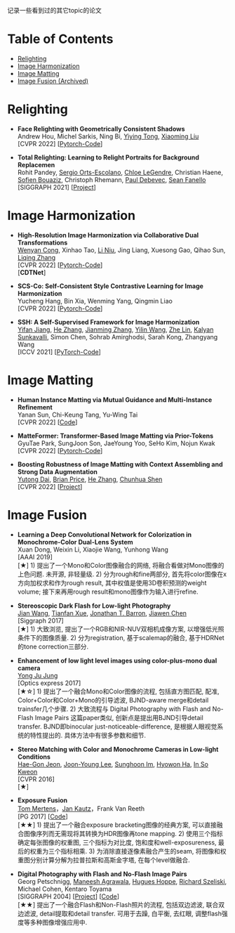 记录一些看到过的其它topic的论文

# Table of Contents
- [Relighting](#relighting)
- [Image Harmonization](#image-harmonization)
- [Image Matting](#image-matting)
- [Image Fusion (Archived)](#image-fusion)


# Relighting
- **Face Relighting with Geometrically Consistent Shadows** <Br>
Andrew Hou, Michel Sarkis, Ning Bi, [Yiying Tong](http://www.cse.msu.edu/~ytong/), [Xiaoming Liu](http://cvlab.cse.msu.edu/) <Br>
[CVPR 2022] [[Pytorch-Code](https://github.com/andrewhou1/GeomConsistentFR)]   <Br>

- **Total Relighting: Learning to Relight Portraits for Background Replacemen** <Br>
Rohit Pandey, [Sergio Orts-Escolano](https://www.dtic.ua.es/~sorts/), [Chloe LeGendre](http://www.chloelegendre.com/), Christian Haene, [Sofien Bouaziz](http://sofienbouaziz.com/), Christoph Rhemann, [Paul Debevec](http://www.pauldebevec.com/), [Sean Fanello](https://www.seanfanello.it/) <Br>
[SIGGRAPH 2021] [[Project](https://augmentedperception.github.io/total_relighting/)]   <Br>



# Image Harmonization
- **High-Resolution Image Harmonization via Collaborative Dual Transformations** <Br>
[Wenyan Cong](https://wenyancong.com/), Xinhao Tao, [Li Niu](https://bcmi.sjtu.edu.cn/home/niuli/), Jing Liang, Xuesong Gao, Qihao Sun, [Liqing Zhang](https://bcmi.sjtu.edu.cn/~zhangliqing/) <Br>
[CVPR 2022] [[Pytorch-Code](https://github.com/bcmi/CDTNet-High-Resolution-Image-Harmonization)]   <Br>
[**CDTNet**]

- **SCS-Co: Self-Consistent Style Contrastive Learning for Image Harmonization** <Br>
Yucheng Hang, Bin Xia, Wenming Yang, Qingmin Liao <Br>
[CVPR 2022] [[Pytorch-Code](https://github.com/YCHang686/SCS-Co-CVPR2022)]   <Br>

- **SSH: A Self-Supervised Framework for Image Harmonization** <Br>
[Yifan Jiang](http://yifanjiang.net/), [He Zhang](https://sites.google.com/site/hezhangsprinter), [Jianming Zhang](https://jimmie33.github.io/), [Yilin Wang](http://yilinwang.org/), [Zhe Lin](https://sites.google.com/site/zhelin625/), [Kalyan Sunkavalli](http://www.kalyans.org/), Simon Chen, Sohrab Amirghodsi, Sarah Kong, Zhangyang Wang <Br>
[ICCV 2021] [[PyTorch-Code](https://github.com/VITA-Group/SSHarmonization)]   <Br>



# Image Matting
- **Human Instance Matting via Mutual Guidance and Multi-Instance Refinement** <Br>
Yanan Sun, Chi-Keung Tang, Yu-Wing Tai <Br>
[CVPR 2022] [[Code](https://github.com/nowsyn/InstMatt)]   <Br>

- **MatteFormer: Transformer-Based Image Matting via Prior-Tokens** <Br>
GyuTae Park, SungJoon Son, JaeYoung Yoo, SeHo Kim, Nojun Kwak <Br>
[CVPR 2022] [[Pytorch-Code](https://github.com/webtoon/matteformer)]   <Br>

- **Boosting Robustness of Image Matting with Context Assembling and Strong Data Augmentation** <Br>
[Yutong Dai](https://dongdong93.github.io/), [Brian Price](https://www.brianpricephd.com/), [He Zhang](https://sites.google.com/site/hezhangsprinter), [Chunhua Shen](https://cshen.github.io/) <Br>
[CVPR 2022] [[Project](https://dongdong93.github.io/RMat/)]   <Br>

# Image Fusion
- **Learning a Deep Convolutional Network for Colorization in Monochrome-Color Dual-Lens System** <Br>
Xuan Dong, Weixin Li, Xiaojie Wang, Yunhong Wang <Br>
[AAAI 2019] <Br>
[★] 1) 提出了一个Mono和Color图像融合的网络, 将融合看做对Mono图像的上色问题. 未开源, 非轻量级. 2) 分为rough和fine两部分, 首先将color图像在x方向加权求和作为rough result, 其中权值是使用3D卷积预测的weight volume; 接下来再用rough result和mono图像作为输入进行refine. <Br>

- **Stereoscopic Dark Flash for Low-light Photography** <Br>
[Jian Wang](https://jianwang-cmu.github.io/), [Tianfan Xue](http://people.csail.mit.edu/tfxue/), [Jonathan T. Barron](https://jonbarron.info/), [Jiawen Chen](http://people.csail.mit.edu/jiawen/)<Br>
[Siggraph 2017] <Br>
[★] 1) 大致浏览, 提出了一个RGB和NIR-NUV双相机成像方案, 以增强低光照条件下的图像质量. 2) 分为registration, 基于scalemap的融合, 基于HDRNet的tone correction三部分. <Br>

- **Enhancement of low light level images using color-plus-mono dual camera** <Br>
[Yong Ju Jung](https://sites.google.com/site/coolyjjung/)<Br>
[Optics express 2017] <Br>
[★☆] 1) 提出了一个融合Mono和Color图像的流程, 包括直方图匹配, 配准, Color+Color和Color+Mono的引导滤波, BJND-aware merge和detail trainsfer几个步骤. 2) 大致流程与 Digital Photography with Flash and No-Flash Image Pairs 这篇paper类似, 创新点是提出用BJND引导detail transfer. BJND即binocular just-noticeable-difference, 是根据人眼视觉系统的特性提出的. 具体方法中有很多参数和细节. <Br>
	
- **Stereo Matching with Color and Monochrome Cameras in Low-light Conditions** <Br>
[Hae-Gon Jeon](https://sites.google.com/site/hgjeoncv/), [Joon-Young Lee](https://joonyoung-cv.github.io/), [Sunghoon Im](https://sunghoonim.github.io/), [Hyowon Ha](https://sites.google.com/site/hyowoncv/), [In So Kweon](https://scholar.google.com/citations?user=XA8EOlEAAAAJ&hl=zh-CN&oi=ao) <Br>
[CVPR 2016] <Br>
[★] 

- **Exposure Fusion** <Br>
[Tom Mertens](http://www.mericam.net/)，[Jan Kautz](http://jankautz.com/)，Frank Van Reeth <Br>
[PG 2017] [[Code](https://github.com/Mericam/exposure-fusion)]   <Br>
[★★] 1) 提出了一个融合exposure bracketing图像的经典方案, 可以直接融合图像序列而无需现将其转换为HDR图像再tone mapping. 2) 使用三个指标确定每张图像的权重图, 三个指标为对比度, 饱和度和well-exposureness, 最后的权重为三个指标相乘. 3) 为消除直接逐像素融合产生的seam, 将图像和权重图分别计算分解为拉普拉斯和高斯金字塔, 在每个level做融合.

- **Digital Photography with Flash and No-Flash Image Pairs** <Br>
Georg Petschnigg, [Maneesh Agrawala](http://vis.berkeley.edu/~maneesh/), [Hugues Hoppe](http://hhoppe.com/), [Richard Szeliski](http://szeliski.org/RichardSzeliski.htm), Michael Cohen, Kentaro Toyama <Br>
[SIGGRAPH 2004] [[Project](http://hhoppe.com/proj/flash/)] [[Code](https://github.com/pranaygupta36/DIP_PROJECT_REPO)]<Br>
[★★] 提出了一个融合Flash和Non-Flash照片的流程, 包括双边滤波, 联合双边滤波, detail提取和detail transfer. 可用于去躁, 白平衡, 去红眼, 调整flash强度等多种图像增强应用中. <Br>
	
